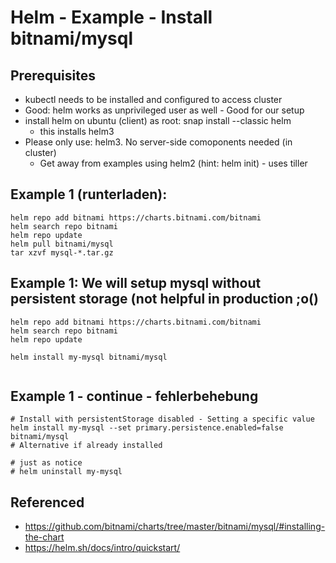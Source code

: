 # Helm - Example - Install bitnami/mysql 

## Prerequisites 

  * kubectl needs to be installed and configured to access cluster
  * Good: helm works as unprivileged user as well - Good for our setup 
  * install helm on ubuntu (client) as root: snap install --classic helm 
    * this installs helm3
  * Please only use: helm3. No server-side comoponents needed (in cluster) 
    * Get away from examples using helm2 (hint: helm init) - uses tiller  

## Example 1 (runterladen):

```
helm repo add bitnami https://charts.bitnami.com/bitnami 
helm search repo bitnami
helm repo update 
helm pull bitnami/mysql
tar xzvf mysql-*.tar.gz 

```

## Example 1: We will setup mysql without persistent storage (not helpful in production ;o() 

```
helm repo add bitnami https://charts.bitnami.com/bitnami 
helm search repo bitnami 
helm repo update

helm install my-mysql bitnami/mysql


```


## Example 1 - continue - fehlerbehebung 

```
# Install with persistentStorage disabled - Setting a specific value 
helm install my-mysql --set primary.persistence.enabled=false bitnami/mysql
# Alternative if already installed 

# just as notice 
# helm uninstall my-mysql 

```

## Referenced

  * https://github.com/bitnami/charts/tree/master/bitnami/mysql/#installing-the-chart
  * https://helm.sh/docs/intro/quickstart/
